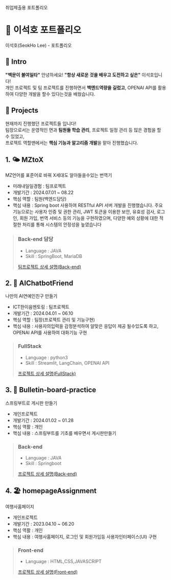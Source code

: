 취업제출용 포트폴리오

# 📄 이석호 포트폴리오 
이석호(SeokHo Lee) - 포트폴리오

## 👋 Intro
**"백문이 불여일타"**
안녕하세요! **"항상 새로운 것을 배우고 도전하고 싶은"** 이석호입니다!  
개인 프로젝트 및 팀 프로젝트를 진행하면서 **백엔드역량을 길렀고**, OPENAI API를 활용하여 다양한 개발을 할수 있다는것을 배웠습니다.

## 📝 Projects

현재까지 진행했던 프로젝트들 입니다!  
팀장으로서는 운영적인 면과 **팀원들 학습 관리**, 프로젝트 일정 관리 등 많은 경험을 할 수 있었고,  
프로젝트 역할맨에서는 **핵심 기능과 알고리즘 개발**을 맡아 진행했습니다.

> 

## 1. 🌤️ MZtoX
  
  MZ언어를 표준어로 바꿔 X세대도 알아들을수있는 번역기
  
- 미래내일일경험 : 팀프로젝트
- 개발기간 : 2024.07.01 ~ 08.22
- 핵심 역할 : 팀원(백엔드담당)
- 핵심 내용 : Spring boot 사용하여 RESTful API 서버 개발을 진행했습니다. 주요 기능으로는 사용자 인증 및 권한 관리, JWT 토큰을 이용한 보안, 유효성 검사,  로그인, 회원 가입, 번역 서비스 등의 기능을 구현하였으며,
  다양한 예외 상황에 대한 적절한 처리를 통해 시스템의 안정성을 높였습니다


> ### Back-end 담당
> - Language : JAVA
> - Skill : SpringBoot, MariaDB
>   
> [팀프로젝트 상세 설명(Back-end)](https://github.com/teamMZtoX)

> 

## 2. 🤖 AIChatbotFriend

  나만의 AI연예인친구 만들기
  
- ICT한이음멘토링 : 팀프로젝트
- 개발기간 : 2024.04.01 ~ 06.10
- 핵심 역할 : 팀장(프로젝트 관리 및 기능구현)     
- 핵심 내용 : 사용자의입력을 감정분석하여 알맞은 응답이 제공 될수있도록 하고, OPENAI API를 사용하여 대화기능 구현 
  
> ### FullStack
> - Language : python3
> - Skill : Streamlit, LangChain, OPENAI API
>   
> [프로젝트 상세 설명(FullStack)](https://github.com/SeokHoL/AIChatbotFriend)

> 

## 3. 📝 Bulletin-board-practice

  스프링부트로 게시판 만들기

- 개인프로젝트
- 개발기간 : 2024.01.02 ~ 01.28
- 핵심 역활 : 개인
- 핵심 내용 : 스프링부트를 기초를 배우면서 게시판만들기

> ### Back-end
> - Language : JAVA
> - Skill : Springboot
>   
> [프로젝트 상세 설명(Back-end)](https://github.com/SeokHoL/Bulletin-board-practice)
>

## 4. 🏖️ homepageAssignment

  여행사홈페이지

- 개인프로젝트
- 개발기간 : 2023.04.10 ~ 06.20
- 핵심 역활 : 개인
- 핵심 내용 : 여행사홈페이지, 로그인 및 회원가입등 사용자인터페이스(UI) 구현

> ### Front-end
> - Language : HTML,CSS,JAVASCRIPT
>   
> [프로젝트 상세 설명(Front-end)](https://github.com/SeokHoL/homepageAssignment)


